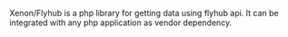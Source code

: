 Xenon/Flyhub is a php library for getting data using flyhub api. It can be integrated with any php application as vendor dependency.